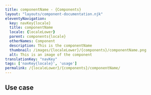 ```yaml
---
title: componentName - {Components}
layout: "layouts/component-documentation.njk"
eleventyNavigation:
  key: navKey{locale}
  title: componentName
  locale: {localeLower}
  parent: components{locale}
  otherNames: Component
  description: This is the componentName
  thumbnail: /images/{localeLower}/{components}/componentName.png
  alt: This is an image of the component
translationKey: "navKey"
tags: ['navKey{locale}', 'usage']
permalink: /{localeLower}/{components}/componentName/
---
```


## Use case
